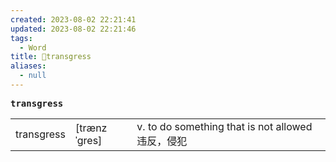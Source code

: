 ```yaml
---
created: 2023-08-02 22:21:41
updated: 2023-08-02 22:21:46
tags:
  - Word
title: 📖transgress
aliases:
  - null
---
```


<pre><strong>transgress</strong></pre>
|   |   |   |
|---|---|---|
|transgress|[trænzˈgres]|v. to do something that is not allowed 违反，侵犯|
